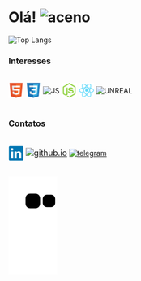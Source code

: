 # Olá! <img src="https://emojipedia-us.s3.amazonaws.com/source/noto-emoji-animations/344/waving-hand_medium-dark-skin-tone_1f44b-1f3fe_1f3fe.gif" width="35" height = "35" alt = "aceno">

![Top Langs](https://github-readme-stats-christiandoramo.vercel.app/api/top-langs/?username=christiandoramo&langs_count=8&theme=radical)

<div class = "tecnologias" style="display: inline_block">

### Interesses

<br><img title="HTML5" align="center" alt="HTML5" height="30" width="30" src="https://raw.githubusercontent.com/devicons/devicon/master/icons/html5/html5-original.svg"> <img title="CSS3" align="center" alt="CSS3" height="30" width="30" src="https://raw.githubusercontent.com/devicons/devicon/master/icons/css3/css3-original.svg"> <img title="JS" align="center" alt="JS" height="30" width="30" src="https://icon-library.com/images/javascript-icon-png/javascript-icon-png-23.jpg"> <img title="NODE.JS" align="center" alt="NODE.JS" height="30" width="30" src="https://raw.githubusercontent.com/devicons/devicon/master/icons/nodejs/nodejs-original.svg"> <img title="REACT" align="center" alt="REACT" height="30" width="30" src="https://raw.githubusercontent.com/devicons/devicon/master/icons/react/react-original.svg"> <img title="UNREAL" align="center" alt="UNREAL" height="30" width="30" src="https://i.pinimg.com/originals/8d/8e/7d/8d8e7dae5de37c62461aab48d7f3f5e7.png"><br><br></div>

<div class = "contatos" style="display: inline_block">

### Contatos

<br> 
<a title="https://www.linkedin.com/in/christian-oliveira-299795260/" target="_blank" href="https://www.linkedin.com/in/christian-oliveira-299795260/"><img align="center" alt="linkedin" height="30" width="30"  src="https://raw.githubusercontent.com/devicons/devicon/master/icons/linkedin/linkedin-original.svg"></a> <a target="_blank" href="https://christiandoramo.github.io/" style="font-size: 16px; text-align: center"><img align="center" alt="github.io" height="30" width="30" title="https://christiandoramo.github.io" src="https://github.githubassets.com/images/modules/logos_page/GitHub-Mark.png"></a> <a href="https://t.me/forbiddome" target="_blank"><img align="center" alt="telegram" height="30" width="30" title="telegram" src="https://cdn-icons-png.flaticon.com/512/2111/2111646.png"></a>
<br><br>

![Snake animation](https://github.com/christiandoramo/christiandoramo/blob/output/github-contribution-grid-snake.svg)

</div>
